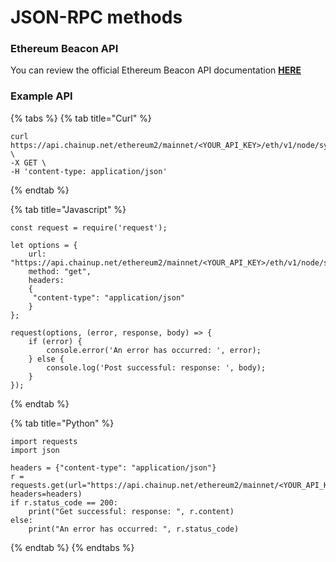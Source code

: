 # JSON-RPC methods

### Ethereum Beacon API

You can review the official Ethereum Beacon API documentation [**HERE**](https://ethereum.github.io/beacon-APIs/?urls.primaryName=dev#/Beacon)

### Example API

{% tabs %}
{% tab title="Curl" %}
```
curl https://api.chainup.net/ethereum2/mainnet/<YOUR_API_KEY>/eth/v1/node/syncing \
-X GET \
-H 'content-type: application/json' 
```
{% endtab %}

{% tab title="Javascript" %}
```
const request = require('request');

let options = {
    url: "https://api.chainup.net/ethereum2/mainnet/<YOUR_API_KEY>/eth/v1/node/syncing",
    method: "get",
    headers:
    { 
     "content-type": "application/json"
    }
};

request(options, (error, response, body) => {
    if (error) {
        console.error('An error has occurred: ', error);
    } else {
        console.log('Post successful: response: ', body);
    }
});
```
{% endtab %}

{% tab title="Python" %}
```
import requests
import json

headers = {"content-type": "application/json"}
r = requests.get(url="https://api.chainup.net/ethereum2/mainnet/<YOUR_API_KEY>/eth/v1/node/syncing", headers=headers)
if r.status_code == 200:
    print("Get successful: response: ", r.content)
else:
    print("An error has occurred: ", r.status_code)
```
{% endtab %}
{% endtabs %}
